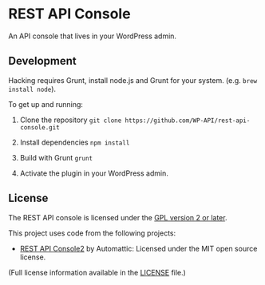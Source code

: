 # REST API Console

An API console that lives in your WordPress admin.

## Development

Hacking requires Grunt, install node.js and Grunt for your system. (e.g. `brew install node`).

To get up and running:

1. Clone the repository
    `git clone https://github.com/WP-API/rest-api-console.git`

2. Install dependencies
    `npm install`

3. Build with Grunt
    `grunt`

4. Activate the plugin in your WordPress admin.


## License

The REST API console is licensed under the
[GPL version 2 or later](http://www.gnu.org/licenses/gpl-2.0.html).

This project uses code from the following projects:

* [REST API Console2][console2] by Automattic: Licensed under the MIT open
  source license.

(Full license information available in the [LICENSE](./LICENSE) file.)

[console2]: https://github.com/Automattic/rest-api-console2
